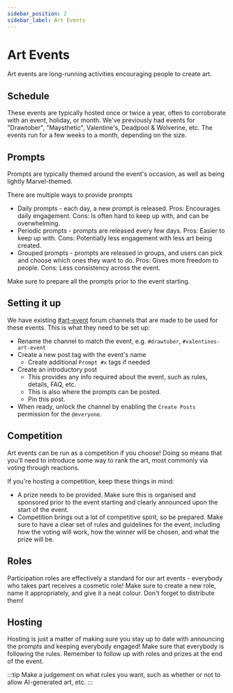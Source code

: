 ```yaml
---
sidebar_position: 2
sidebar_label: Art Events
---
```


# Art Events

Art events are long-running activities encouraging people to create art. 

## Schedule

These events are typically hosted once or twice a year, often to corroborate with an event, holiday, or month. We've previously had events for "Drawtober", "Maysthetic", Valentine's, Deadpool & Wolverine, etc. The events run for a few weeks to a month, depending on the size. 

## Prompts

Prompts are typically themed around the event's occasion, as well as being lightly Marvel-themed.

There are multiple ways to provide prompts
- Daily prompts - each day, a new prompt is released. Pros: Encourages daily engagement. Cons: Is often hard to keep up with, and can be overwhelming.
- Periodic prompts - prompts are released every few days. Pros: Easier to keep up with. Cons: Potentially less engagement with less art being created.
- Grouped prompts - prompts are released in groups, and users can pick and choose which ones they want to do. Pros: Gives more freedom to people. Cons: Less consistency across the event.

Make sure to prepare all the prompts prior to the event starting. 

## Setting it up

We have existing [#art-event](https://discord.com/channels/281648235557421056/1204608353859276871) forum channels that are made to be used for these events. This is what they need to be set up:

- Rename the channel to match the event, e.g. `#drawtober`, `#valentines-art-event`
- Create a new post tag with the event's name
  - Create additional `Prompt #x` tags if needed
- Create an introductory post
  - This provides any info required about the event, such as rules, details, FAQ, etc.
  - This is also where the prompts can be posted. 
  - Pin this post.
- When ready, unlock the channel by enabling the `Create Posts` permission for the `@everyone`.

## Competition

Art events can be run as a competition if you choose! Doing so means that you'll need to introduce some way to rank the art, most commonly via voting through reactions.

If you're hosting a competition, keep these things in mind:

- A prize needs to be provided. Make sure this is organised and sponsored prior to the event starting and clearly announced upon the start of the event.
- Competition brings out a lot of competitive spirit, so be prepared. Make sure to have a clear set of rules and guidelines for the event, including how the voting will work, how the winner will be chosen, and what the prize will be.

## Roles

Participation roles are effectively a standard for our art events - everybody who takes part receives a cosmetic role! Make sure to create a new role, name it appropriately, and give it a neat colour. Don't forget to distribute them!

## Hosting

Hosting is just a matter of making sure you stay up to date with announcing the prompts and keeping everybody engaged! Make sure that everybody is following the rules. Remember to follow up with roles and prizes at the end of the event.

:::tip
Make a judgement on what rules you want, such as whether or not to allow AI-generated art, etc.
:::
